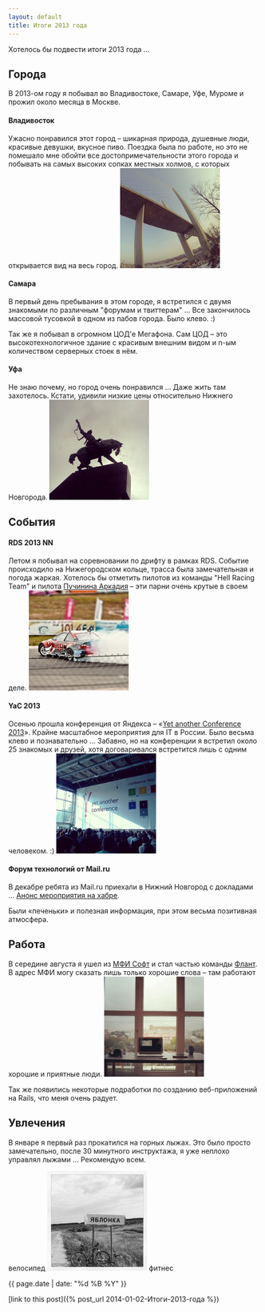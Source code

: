 ```yaml
---
layout: default
title: Итоги 2013 года
---
```


Хотелось бы подвести итоги 2013 года …

## Города
В 2013-ом году я побывал во Владивостоке, Самаре, Уфе, Муроме и прожил около месяца в Москве.

#### Владивосток
Ужасно понравился этот город – шикарная природа, душевные люди, красивые девушки, вкусное пиво.
Поездка была по работе, но это не помешало мне обойти все достопримечательности этого города и побывать на самых высоких сопках местных холмов, с которых открывается вид на весь город.
[![Мост на остров Русский](/public/images/2014-01-02/most.jpg)](http://instagram.com/p/XPWWn6rdAl/)

#### Самара
В первый день пребывания в этом городе, я встретился с двумя знакомыми по различным "форумам и твиттерам" … Все закончилось массовой тусовкой в одном из пабов города. Было клево. :)

Так же я побывал в огромном ЦОД'е Мегафона. Сам ЦОД – это высокотехнологичное здание с красивым внешним видом и n-ым количеством серверных стоек в нём.

#### Уфа
Не знаю почему, но город очень понравился … Даже жить там захотелось. Кстати, удивили низкие цены относительно Нижнего Новгорода.
[![Салават Юлаев](/public/images/2014-01-02/salavat.jpg)](http://instagram.com/p/aKby4ALdBc/)

## События
#### RDS 2013 NN
Летом я побывал на соревновании по дрифту в рамках RDS.
Событие происходило на Нижегородском кольце, трасса была замечательная и погода жаркая.
Хотелось бы отметить пилотов из команды "Hell Racing Team" и пилота [Пучинина Аркадия](http://vdrifte.ru/pilots/24/) – эти парни очень крутые в своем деле.
[![Hell Racing Team](/public/images/2014-01-02/rds.jpg)](http://instagram.com/p/ZySD4NLdBV/)

#### YaC 2013
Осенью прошла конференция от Яндекса – «[Yet another Conference 2013](http://tech.yandex.ru/events/yac/2013/)». Крайне масштабное мероприятия для IT в России. Было весьма клево и познавательно … Забавно, но на конференции я встретил около 25 знакомых и друзей, хотя договаривался встретится лишь с одним человеком. :)
[![YaC2013](/public/images/2014-01-02/yac.jpg)](http://instagram.com/p/e9LwHzrdIe/)

#### Форум технологий от Mail.ru
В декабре ребята из Mail.ru приехали в Нижний Новгород с докладами … [Анонс мероприятия на хабре](http://habrahabr.ru/company/mailru/blog/204670/).

Были «печеньки» и полезная информация, при этом весьма позитивная атмосфера.

## Работа
В середине августа я ушел из [МФИ Софт](http://mfisoft.ru/) и стал частью команды [Флант](http://flant.ru/).
В адрес МФИ могу сказать лишь только хорошие слова – там работают хорошие и приятные люди.
[![Work Place](/public/images/2014-01-02/workplace.jpg)](http://instagram.com/p/dygPhwrdHR/)

Так же появились некоторые подработки по созданию веб-приложений на Rails, что меня очень радует.

## Увлечения

В январе я первый раз прокатился на горных лыжах. Это было просто замечательно, после 30 минутного инструктажа, я уже неплохо управлял лыжами … Рекомендую всем.

велосипед
[![Work Place](/public/images/2014-01-02/velo.jpg)](http://instagram.com/p/a7vXwBrdFc/)
фитнес

{{ page.date | date: "%d %B %Y" }}

[link to this post]({% post_url 2014-01-02-Итоги-2013-года %})
